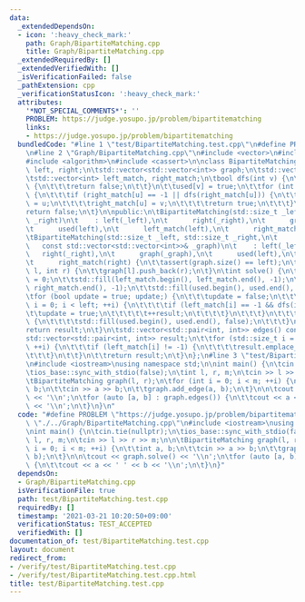 ```yaml
---
data:
  _extendedDependsOn:
  - icon: ':heavy_check_mark:'
    path: Graph/BipartiteMatching.cpp
    title: Graph/BipartiteMatching.cpp
  _extendedRequiredBy: []
  _extendedVerifiedWith: []
  _isVerificationFailed: false
  _pathExtension: cpp
  _verificationStatusIcon: ':heavy_check_mark:'
  attributes:
    '*NOT_SPECIAL_COMMENTS*': ''
    PROBLEM: https://judge.yosupo.jp/problem/bipartitematching
    links:
    - https://judge.yosupo.jp/problem/bipartitematching
  bundledCode: "#line 1 \"test/BipartiteMatching.test.cpp\"\n#define PROBLEM \"https://judge.yosupo.jp/problem/bipartitematching\"\
    \n#line 2 \"Graph/BipartiteMatching.cpp\"\n#include <vector>\n#include <utility>\n\
    #include <algorithm>\n#include <cassert>\n\nclass BipartiteMatching {\n\tstd::size_t\
    \ left, right;\n\tstd::vector<std::vector<int>> graph;\n\tstd::vector<bool> used;\n\
    \tstd::vector<int> left_match, right_match;\n\tbool dfs(int v) {\n\t\tif (used[v])\
    \ {\n\t\t\treturn false;\n\t\t}\n\t\tused[v] = true;\n\t\tfor (int u : graph[v])\
    \ {\n\t\t\tif (right_match[u] == -1 || dfs(right_match[u])) {\n\t\t\t\tleft_match[v]\
    \ = u;\n\t\t\t\tright_match[u] = v;\n\t\t\t\treturn true;\n\t\t\t}\n\t\t}\n\t\t\
    return false;\n\t}\n\npublic:\n\tBipartiteMatching(std::size_t _left, std::size_t\
    \ _right)\n\t    : left(_left),\n\t      right(_right),\n\t      graph(left),\n\
    \t      used(left),\n\t      left_match(left),\n\t      right_match(right) {}\n\
    \tBipartiteMatching(std::size_t _left, std::size_t _right,\n\t               \
    \   const std::vector<std::vector<int>>& _graph)\n\t    : left(_left),\n\t   \
    \   right(_right),\n\t      graph(_graph),\n\t      used(left),\n\t      left_match(left),\n\
    \t      right_match(right) {\n\t\tassert(graph.size() == left);\n\t}\n\tvoid add_edge(int\
    \ l, int r) {\n\t\tgraph[l].push_back(r);\n\t}\n\tint solve() {\n\t\tint result\
    \ = 0;\n\t\tstd::fill(left_match.begin(), left_match.end(), -1);\n\t\tstd::fill(right_match.begin(),\
    \ right_match.end(), -1);\n\t\tstd::fill(used.begin(), used.end(), false);\n\t\
    \tfor (bool update = true; update;) {\n\t\t\tupdate = false;\n\t\t\tfor (std::size_t\
    \ i = 0; i < left; ++i) {\n\t\t\t\tif (left_match[i] == -1 && dfs(i)) {\n\t\t\t\
    \t\tupdate = true;\n\t\t\t\t\t++result;\n\t\t\t\t}\n\t\t\t}\n\t\t\tif (update)\
    \ {\n\t\t\t\tstd::fill(used.begin(), used.end(), false);\n\t\t\t}\n\t\t}\n\t\t\
    return result;\n\t}\n\tstd::vector<std::pair<int, int>> edges() const {\n\t\t\
    std::vector<std::pair<int, int>> result;\n\t\tfor (std::size_t i = 0; i < left;\
    \ ++i) {\n\t\t\tif (left_match[i] != -1) {\n\t\t\t\tresult.emplace_back(i, left_match[i]);\n\
    \t\t\t}\n\t\t}\n\t\treturn result;\n\t}\n};\n#line 3 \"test/BipartiteMatching.test.cpp\"\
    \n#include <iostream>\nusing namespace std;\n\nint main() {\n\tcin.tie(nullptr);\n\
    \tios_base::sync_with_stdio(false);\n\tint l, r, m;\n\tcin >> l >> r >> m;\n\n\
    \tBipartiteMatching graph(l, r);\n\tfor (int i = 0; i < m; ++i) {\n\t\tint a,\
    \ b;\n\t\tcin >> a >> b;\n\t\tgraph.add_edge(a, b);\n\t}\n\n\tcout << graph.solve()\
    \ << '\\n';\n\tfor (auto [a, b] : graph.edges()) {\n\t\tcout << a << ' ' << b\
    \ << '\\n';\n\t}\n}\n"
  code: "#define PROBLEM \"https://judge.yosupo.jp/problem/bipartitematching\"\n#include\
    \ \"./../Graph/BipartiteMatching.cpp\"\n#include <iostream>\nusing namespace std;\n\
    \nint main() {\n\tcin.tie(nullptr);\n\tios_base::sync_with_stdio(false);\n\tint\
    \ l, r, m;\n\tcin >> l >> r >> m;\n\n\tBipartiteMatching graph(l, r);\n\tfor (int\
    \ i = 0; i < m; ++i) {\n\t\tint a, b;\n\t\tcin >> a >> b;\n\t\tgraph.add_edge(a,\
    \ b);\n\t}\n\n\tcout << graph.solve() << '\\n';\n\tfor (auto [a, b] : graph.edges())\
    \ {\n\t\tcout << a << ' ' << b << '\\n';\n\t}\n}"
  dependsOn:
  - Graph/BipartiteMatching.cpp
  isVerificationFile: true
  path: test/BipartiteMatching.test.cpp
  requiredBy: []
  timestamp: '2021-03-21 10:20:50+09:00'
  verificationStatus: TEST_ACCEPTED
  verifiedWith: []
documentation_of: test/BipartiteMatching.test.cpp
layout: document
redirect_from:
- /verify/test/BipartiteMatching.test.cpp
- /verify/test/BipartiteMatching.test.cpp.html
title: test/BipartiteMatching.test.cpp
---
```

